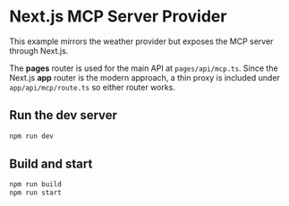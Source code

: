 # Next.js MCP Server Provider

This example mirrors the weather provider but exposes the MCP server through Next.js.

The **pages** router is used for the main API at `pages/api/mcp.ts`. Since the Next.js **app** router is the modern approach, a thin proxy is included under `app/api/mcp/route.ts` so either router works.

## Run the dev server

```bash
npm run dev
```

## Build and start

```bash
npm run build
npm run start
```
